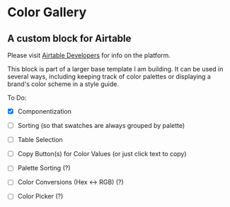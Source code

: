 # Color Gallery 
## A custom block for Airtable

Please visit [Airtable Developers](https://airtable.com/developers) for info on the platform.

This block is part of a larger base template I am building. 
It can be used in several ways, including keeping track of color palettes or displaying a brand's color scheme in a style guide.
 

 To Do:
- [x] Componentization
- [ ] Sorting (so that swatches are always grouped by palette)
- [ ] Table Selection
- [ ] Copy Button(s) for Color Values (or just click text to copy)
- [ ] Palette Sorting (?)
- [ ] Color Conversions (Hex <-> RGB) (?)
- [ ] Color Picker (?)

